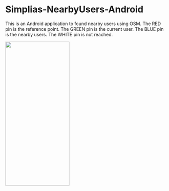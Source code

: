 # Simplias-NearbyUsers-Android
This is an Android application to found nearby users using OSM.
The RED pin is the reference point.
The GREEN pin is the current user.
The BLUE pin is the nearby users.
The WHITE pin is not reached.


<img src="https://zupimages.net/up/19/52/sa8h.jpg" width="200" height="450">
